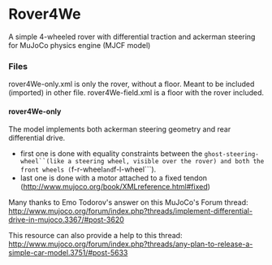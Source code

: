 # Rover4We
A simple 4-wheeled rover with differential traction and ackerman steering for MuJoCo physics engine (MJCF model)

### Files
rover4We-only.xml is only the rover, without a floor. Meant to be included (imported) in other file.
rover4We-field.xml is a floor with the rover included.

#### rover4We-only
The model implements both ackerman steering geometry and rear differential drive.
* first one is done with equality constraints between the ```ghost-steering-wheel``(like a steering wheel, visible over the rover) and both the front wheels (```f-r-wheel``` and ```f-l-wheel```).
* last one is done with a motor attached to a fixed tendon (http://www.mujoco.org/book/XMLreference.html#fixed)

Many thanks to Emo Todorov's answer on this MuJoCo's Forum thread: http://www.mujoco.org/forum/index.php?threads/implement-differential-drive-in-mujoco.3367/#post-3620

This resource can also provide a help to this thread: http://www.mujoco.org/forum/index.php?threads/any-plan-to-release-a-simple-car-model.3751/#post-5633

